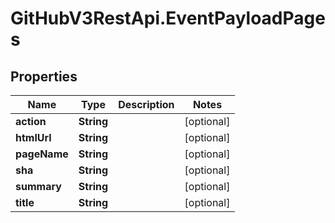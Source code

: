 # GitHubV3RestApi.EventPayloadPages

## Properties

Name | Type | Description | Notes
------------ | ------------- | ------------- | -------------
**action** | **String** |  | [optional] 
**htmlUrl** | **String** |  | [optional] 
**pageName** | **String** |  | [optional] 
**sha** | **String** |  | [optional] 
**summary** | **String** |  | [optional] 
**title** | **String** |  | [optional] 



